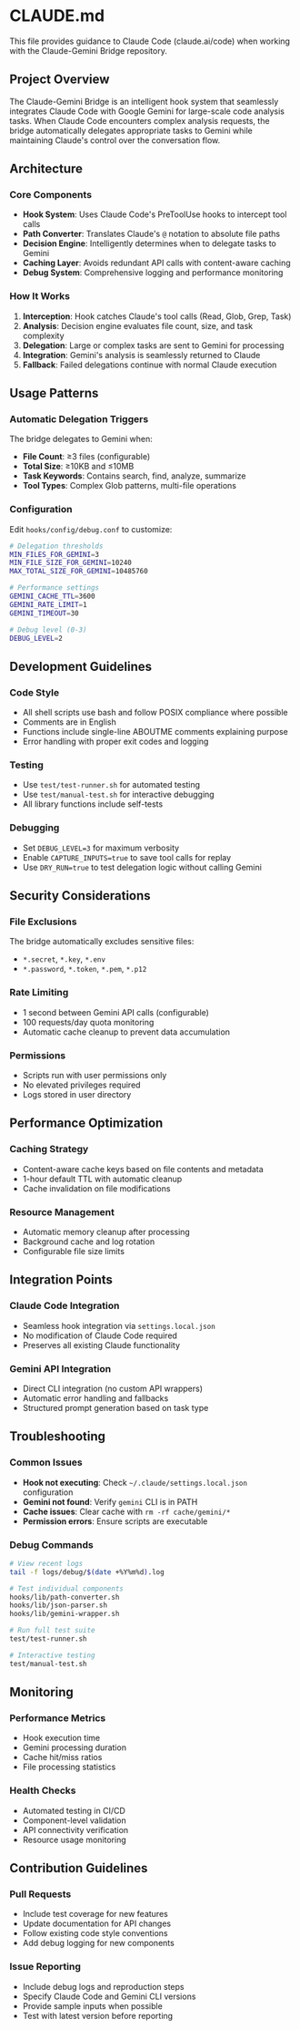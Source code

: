 # CLAUDE.md

This file provides guidance to Claude Code (claude.ai/code) when working with the Claude-Gemini Bridge repository.

## Project Overview

The Claude-Gemini Bridge is an intelligent hook system that seamlessly integrates Claude Code with Google Gemini for large-scale code analysis tasks. When Claude Code encounters complex analysis requests, the bridge automatically delegates appropriate tasks to Gemini while maintaining Claude's control over the conversation flow.

## Architecture

### Core Components

- **Hook System**: Uses Claude Code's PreToolUse hooks to intercept tool calls
- **Path Converter**: Translates Claude's `@` notation to absolute file paths
- **Decision Engine**: Intelligently determines when to delegate tasks to Gemini
- **Caching Layer**: Avoids redundant API calls with content-aware caching
- **Debug System**: Comprehensive logging and performance monitoring

### How It Works

1. **Interception**: Hook catches Claude's tool calls (Read, Glob, Grep, Task)
2. **Analysis**: Decision engine evaluates file count, size, and task complexity
3. **Delegation**: Large or complex tasks are sent to Gemini for processing
4. **Integration**: Gemini's analysis is seamlessly returned to Claude
5. **Fallback**: Failed delegations continue with normal Claude execution

## Usage Patterns

### Automatic Delegation Triggers

The bridge delegates to Gemini when:
- **File Count**: ≥3 files (configurable)
- **Total Size**: ≥10KB and ≤10MB
- **Task Keywords**: Contains search, find, analyze, summarize
- **Tool Types**: Complex Glob patterns, multi-file operations

### Configuration

Edit `hooks/config/debug.conf` to customize:

```bash
# Delegation thresholds
MIN_FILES_FOR_GEMINI=3
MIN_FILE_SIZE_FOR_GEMINI=10240
MAX_TOTAL_SIZE_FOR_GEMINI=10485760

# Performance settings
GEMINI_CACHE_TTL=3600
GEMINI_RATE_LIMIT=1
GEMINI_TIMEOUT=30

# Debug level (0-3)
DEBUG_LEVEL=2
```

## Development Guidelines

### Code Style
- All shell scripts use bash and follow POSIX compliance where possible
- Comments are in English
- Functions include single-line ABOUTME comments explaining purpose
- Error handling with proper exit codes and logging

### Testing
- Use `test/test-runner.sh` for automated testing
- Use `test/manual-test.sh` for interactive debugging
- All library functions include self-tests

### Debugging
- Set `DEBUG_LEVEL=3` for maximum verbosity
- Enable `CAPTURE_INPUTS=true` to save tool calls for replay
- Use `DRY_RUN=true` to test delegation logic without calling Gemini

## Security Considerations

### File Exclusions
The bridge automatically excludes sensitive files:
- `*.secret`, `*.key`, `*.env`
- `*.password`, `*.token`, `*.pem`, `*.p12`

### Rate Limiting
- 1 second between Gemini API calls (configurable)
- 100 requests/day quota monitoring
- Automatic cache cleanup to prevent data accumulation

### Permissions
- Scripts run with user permissions only
- No elevated privileges required
- Logs stored in user directory

## Performance Optimization

### Caching Strategy
- Content-aware cache keys based on file contents and metadata
- 1-hour default TTL with automatic cleanup
- Cache invalidation on file modifications

### Resource Management
- Automatic memory cleanup after processing
- Background cache and log rotation
- Configurable file size limits

## Integration Points

### Claude Code Integration
- Seamless hook integration via `settings.local.json`
- No modification of Claude Code required
- Preserves all existing Claude functionality

### Gemini API Integration
- Direct CLI integration (no custom API wrappers)
- Automatic error handling and fallbacks
- Structured prompt generation based on task type

## Troubleshooting

### Common Issues
- **Hook not executing**: Check `~/.claude/settings.local.json` configuration
- **Gemini not found**: Verify `gemini` CLI is in PATH
- **Cache issues**: Clear cache with `rm -rf cache/gemini/*`
- **Permission errors**: Ensure scripts are executable

### Debug Commands
```bash
# View recent logs
tail -f logs/debug/$(date +%Y%m%d).log

# Test individual components
hooks/lib/path-converter.sh
hooks/lib/json-parser.sh
hooks/lib/gemini-wrapper.sh

# Run full test suite
test/test-runner.sh

# Interactive testing
test/manual-test.sh
```

## Monitoring

### Performance Metrics
- Hook execution time
- Gemini processing duration
- Cache hit/miss ratios
- File processing statistics

### Health Checks
- Automated testing in CI/CD
- Component-level validation
- API connectivity verification
- Resource usage monitoring

## Contribution Guidelines

### Pull Requests
- Include test coverage for new features
- Update documentation for API changes
- Follow existing code style conventions
- Add debug logging for new components

### Issue Reporting
- Include debug logs and reproduction steps
- Specify Claude Code and Gemini CLI versions
- Provide sample inputs when possible
- Test with latest version before reporting